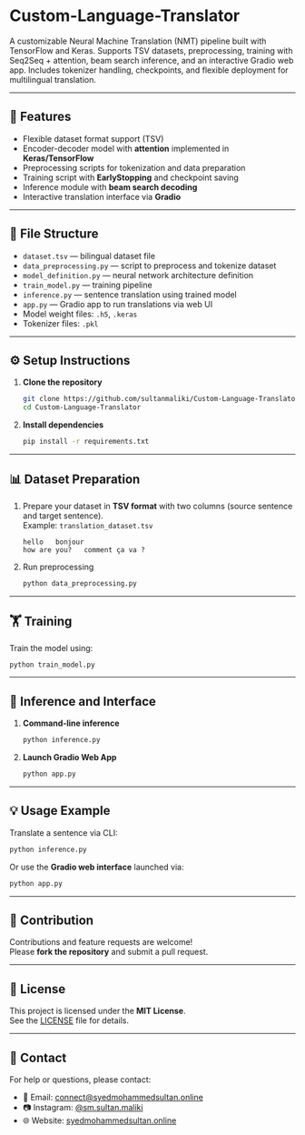 # Custom-Language-Translator
A customizable Neural Machine Translation (NMT) pipeline built with TensorFlow and Keras. Supports TSV datasets, preprocessing, training with Seq2Seq + attention, beam search inference, and an interactive Gradio web app. Includes tokenizer handling, checkpoints, and flexible deployment for multilingual translation.

---

## 🚀 Features

- Flexible dataset format support (TSV)  
- Encoder-decoder model with **attention** implemented in **Keras/TensorFlow**  
- Preprocessing scripts for tokenization and data preparation  
- Training script with **EarlyStopping** and checkpoint saving  
- Inference module with **beam search decoding**  
- Interactive translation interface via **Gradio**  

---

## 📂 File Structure

- `dataset.tsv` — bilingual dataset file  
- `data_preprocessing.py` — script to preprocess and tokenize dataset  
- `model_definition.py` — neural network architecture definition  
- `train_model.py` — training pipeline  
- `inference.py` — sentence translation using trained model  
- `app.py` — Gradio app to run translations via web UI  
- Model weight files: `.h5`, `.keras`  
- Tokenizer files: `.pkl`  

---

## ⚙️ Setup Instructions

1. **Clone the repository**

   ```bash
   git clone https://github.com/sultanmaliki/Custom-Language-Translator.git
   cd Custom-Language-Translator
   ```

2. **Install dependencies**

   ```bash
   pip install -r requirements.txt
   ```

---

## 📊 Dataset Preparation

1. Prepare your dataset in **TSV format** with two columns (source sentence and target sentence).  
   Example: `translation_dataset.tsv`

   ```tsv
   hello   bonjour
   how are you?   comment ça va ?
   ```

2. Run preprocessing

   ```bash
   python data_preprocessing.py
   ```

---

## 🏋️ Training

Train the model using:

```bash
python train_model.py
```

---

## 🔎 Inference and Interface

1. **Command-line inference**

   ```bash
   python inference.py
   ```

2. **Launch Gradio Web App**

   ```bash
   python app.py
   ```

---

## 💡 Usage Example

Translate a sentence via CLI:

```bash
python inference.py
```

Or use the **Gradio web interface** launched via:

```bash
python app.py
```

---

## 🤝 Contribution

Contributions and feature requests are welcome!  
Please **fork the repository** and submit a pull request.

---

## 📜 License

This project is licensed under the **MIT License**.  
See the [LICENSE](LICENSE) file for details.

---

## 📧 Contact

For help or questions, please contact:

- 📩 Email: [connect@syedmohammedsultan.online](mailto:connect@syedmohammedsultan.online)  
- 📷 Instagram: [@sm.sultan.maliki](https://instagram.com/sm.sultan.maliki)  
- 🌐 Website: [syedmohammedsultan.online](https://syedmohammedsultan.online)  
